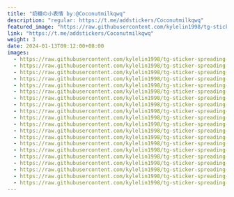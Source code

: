 ```yaml
---
title: "奶糖の小表情 by:@Coconutmilkqwq"
description: "regular: https://t.me/addstickers/Coconutmilkqwq"
featured_image: "https://raw.githubusercontent.com/kylelin1998/tg-sticker-spreading-worldwide-images/main/img/683e37ff-3cd0-40fd-8130-02bc6059b768.jpg"
link: "https://t.me/addstickers/Coconutmilkqwq"
weight: 3
date: 2024-01-13T09:12:00+08:00
images:
  - https://raw.githubusercontent.com/kylelin1998/tg-sticker-spreading-worldwide-images/main/img/683e37ff-3cd0-40fd-8130-02bc6059b768.jpg
  - https://raw.githubusercontent.com/kylelin1998/tg-sticker-spreading-worldwide-images/main/img/f2f3abb1-f4fe-4924-8719-4166f245706b.jpg
  - https://raw.githubusercontent.com/kylelin1998/tg-sticker-spreading-worldwide-images/main/img/673d0385-6a85-4f81-b635-c0424bfa9eee.jpg
  - https://raw.githubusercontent.com/kylelin1998/tg-sticker-spreading-worldwide-images/main/img/1c3e0d4d-5aa2-4504-9330-68c9f2c5868e.jpg
  - https://raw.githubusercontent.com/kylelin1998/tg-sticker-spreading-worldwide-images/main/img/b68fecce-f67b-4f4d-b6b4-1e4ff9071e5c.jpg
  - https://raw.githubusercontent.com/kylelin1998/tg-sticker-spreading-worldwide-images/main/img/755062be-5f9d-43eb-8311-afbee7f50ee3.jpg
  - https://raw.githubusercontent.com/kylelin1998/tg-sticker-spreading-worldwide-images/main/img/d4080fa2-2135-4f1a-b229-27cebab07a72.jpg
  - https://raw.githubusercontent.com/kylelin1998/tg-sticker-spreading-worldwide-images/main/img/2dc56672-e1fe-4b98-951f-429b49e4db4f.jpg
  - https://raw.githubusercontent.com/kylelin1998/tg-sticker-spreading-worldwide-images/main/img/791f7adf-e04c-4b0d-8f00-0d97a87fa0a5.jpg
  - https://raw.githubusercontent.com/kylelin1998/tg-sticker-spreading-worldwide-images/main/img/48a557de-a095-4318-97d1-07d34d61640e.jpg
  - https://raw.githubusercontent.com/kylelin1998/tg-sticker-spreading-worldwide-images/main/img/fab67896-7b97-43cf-90f7-5f224d270e9c.jpg
  - https://raw.githubusercontent.com/kylelin1998/tg-sticker-spreading-worldwide-images/main/img/9902d44e-4535-4726-9515-2a63faae4398.jpg
  - https://raw.githubusercontent.com/kylelin1998/tg-sticker-spreading-worldwide-images/main/img/586f5509-8a5d-46e6-9fa5-e3da1970a896.jpg
  - https://raw.githubusercontent.com/kylelin1998/tg-sticker-spreading-worldwide-images/main/img/6e298007-f0aa-467e-a0fb-1603b1c60194.jpg
  - https://raw.githubusercontent.com/kylelin1998/tg-sticker-spreading-worldwide-images/main/img/406cff01-5f8d-42c6-a133-29ffcc13bff5.jpg
  - https://raw.githubusercontent.com/kylelin1998/tg-sticker-spreading-worldwide-images/main/img/4fac2eba-b04d-4d34-86f5-1699e02a21ba.jpg
  - https://raw.githubusercontent.com/kylelin1998/tg-sticker-spreading-worldwide-images/main/img/18e1e1a0-b9d1-48de-9cba-3b1a1f5ea1cd.jpg
  - https://raw.githubusercontent.com/kylelin1998/tg-sticker-spreading-worldwide-images/main/img/571d1ca2-8f5b-4453-9036-d43eebe469fb.jpg
  - https://raw.githubusercontent.com/kylelin1998/tg-sticker-spreading-worldwide-images/main/img/c0922fb9-2a3a-4a6f-b876-e30fa3b107d7.jpg
  - https://raw.githubusercontent.com/kylelin1998/tg-sticker-spreading-worldwide-images/main/img/8c68e380-174f-42ed-9fc4-47c9f9e329a4.jpg
---
```

